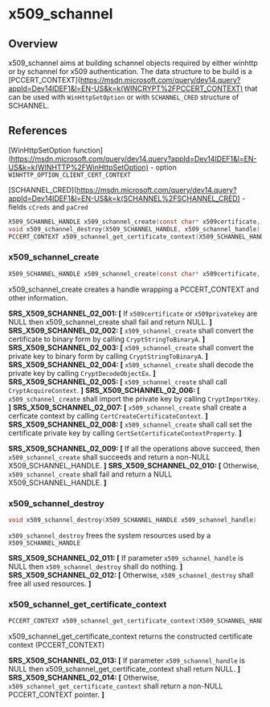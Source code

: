 x509_schannel
=============

## Overview

x509_schannel aims at building schannel objects required by either winhttp or by schannel for x509 
authentication. The data structure to be build is a [PCCERT_CONTEXT](https://msdn.microsoft.com/query/dev14.query?appId=Dev14IDEF1&l=EN-US&k=k(WINCRYPT%2FPCCERT_CONTEXT) that can be used with
`WinHttpSetOption` or with `SCHANNEL_CRED` structure of SCHANNEL.

## References

[WinHttpSetOption function](https://msdn.microsoft.com/query/dev14.query?appId=Dev14IDEF1&l=EN-US&k=k(WINHTTP%2FWinHttpSetOption) - option `WINHTTP_OPTION_CLIENT_CERT_CONTEXT` 

[SCHANNEL_CRED](https://msdn.microsoft.com/query/dev14.query?appId=Dev14IDEF1&l=EN-US&k=k(SCHANNEL%2FSCHANNEL_CRED) - fields `cCreds` and `paCred`

```c
X509_SCHANNEL_HANDLE x509_schannel_create(const char* x509certificate, const char* x509privatekey);
void x509_schannel_destroy(X509_SCHANNEL_HANDLE, x509_schannel_handle);
PCCERT_CONTEXT x509_schannel_get_certificate_context(X509_SCHANNEL_HANDLE x509_schannel_handle);
```

###  x509_schannel_create
```c
X509_SCHANNEL_HANDLE x509_schannel_create(const char* x509certificate, const char* x509privatekey);
```

x509_schannel_create creates a handle wrapping a PCCERT_CONTEXT and other information. 

**SRS_X509_SCHANNEL_02_001: [** If `x509certificate` or `x509privatekey` are NULL then x509_schannel_create shall fail and return NULL. **]**
**SRS_X509_SCHANNEL_02_002: [** `x509_schannel_create` shall convert the certificate to binary form by calling `CryptStringToBinaryA`. **]**
**SRS_X509_SCHANNEL_02_003: [** `x509_schannel_create` shall convert the private key to binary form by calling `CryptStringToBinaryA`. **]**
**SRS_X509_SCHANNEL_02_004: [** `x509_schannel_create` shall decode the private key by calling `CryptDecodeObjectEx`. **]**
**SRS_X509_SCHANNEL_02_005: [** `x509_schannel_create` shall call `CryptAcquireContext`. **]**
**SRS_X509_SCHANNEL_02_006: [** `x509_schannel_create` shall import the private key by calling `CryptImportKey`. **]**
**SRS_X509_SCHANNEL_02_007: [** `x509_schannel_create` shall create a cerficate context by calling `CertCreateCertificateContext`. **]**
**SRS_X509_SCHANNEL_02_008: [** `x509_schannel_create` shall call set the certificate private key by calling `CertSetCertificateContextProperty`. **]**

**SRS_X509_SCHANNEL_02_009: [** If all the operations above succeed, then `x509_schannel_create` shall succeeds and return a non-NULL X509_SCHANNEL_HANDLE. **]** 
**SRS_X509_SCHANNEL_02_010: [** Otherwise, `x509_schannel_create` shall fail and return a NULL X509_SCHANNEL_HANDLE. **]**


### x509_schannel_destroy
```c
void x509_schannel_destroy(X509_SCHANNEL_HANDLE x509_schannel_handle)
```
`x509_schannel_destroy` frees the system resources used by a `X509_SCHANNEL_HANDLE`

**SRS_X509_SCHANNEL_02_011: [** If parameter `x509_schannel_handle` is NULL then `x509_schannel_destroy` shall do nothing. **]**
**SRS_X509_SCHANNEL_02_012: [** Otherwise, `x509_schannel_destroy` shall free all used resources. **]**

###  x509_schannel_get_certificate_context
```c
PCCERT_CONTEXT x509_schannel_get_certificate_context(X509_SCHANNEL_HANDLE x509_schannel_handle)
```

x509_schannel_get_certificate_context returns the constructed certificate context (PCCERT_CONTEXT)

**SRS_X509_SCHANNEL_02_013: [** If parameter `x509_schannel_handle` is NULL then x509_schannel_get_certificate_context shall return NULL. **]**
**SRS_X509_SCHANNEL_02_014: [** Otherwise, `x509_schannel_get_certificate_context` shall return a non-NULL PCCERT_CONTEXT pointer. **]** 